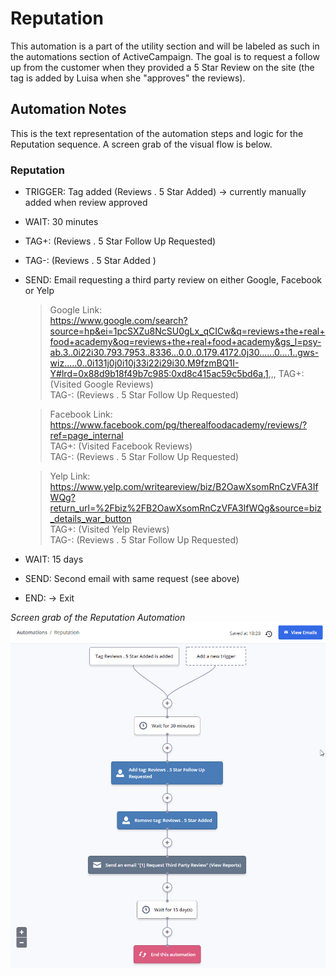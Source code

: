 # Reputation
This automation is a part of the utility section and will be labeled as such in the automations section of ActiveCampaign. The goal is to request a follow up from the customer when they provided a 5 Star Review on the site (the tag is added by Luisa when she "approves" the reviews).

## Automation Notes
This is the text representation of the automation steps and logic for the Reputation sequence. A screen grab of the visual flow is below. 

### Reputation 
  * TRIGGER: Tag added (Reviews . 5 Star Added) -> currently manually added when review approved
  * WAIT: 30 minutes
  * TAG+: (Reviews . 5 Star Follow Up Requested)
  * TAG-: (Reviews . 5 Star Added )
  * SEND: Email requesting a third party review on either Google, Facebook or Yelp
    > Google Link:  
    https://www.google.com/search?source=hp&ei=1pcSXZu8NcSU0gLx_qCICw&q=reviews+the+real+food+academy&oq=reviews+the+real+food+academy&gs_l=psy-ab.3..0i22i30.793.7953..8336...0.0..0.179.4172.0j30......0....1..gws-wiz.....0..0i131j0j0i10j33i22i29i30.M9fzmBQ1I-Y#lrd=0x88d9b18f49b7c985:0xd8c415ac59c5bd6a,1,,,
    TAG+: (Visited Google Reviews)  
    TAG-: (Reviews . 5 Star Follow Up Requested)  

    > Facebook Link:  
    https://www.facebook.com/pg/therealfoodacademy/reviews/?ref=page_internal  
    TAG+: (Visited Facebook Reviews)  
    TAG-: (Reviews . 5 Star Follow Up Requested)  

    > Yelp Link:
    https://www.yelp.com/writeareview/biz/B2OawXsomRnCzVFA3IfWQg?return_url=%2Fbiz%2FB2OawXsomRnCzVFA3IfWQg&source=biz_details_war_button  
    TAG+: (Visited Yelp Reviews)  
    TAG-: (Reviews . 5 Star Follow Up Requested)  
  * WAIT: 15 days  
  * SEND: Second email with same request (see above)
  * END: -> Exit

_Screen grab of the Reputation Automation_
![Reputation Automation](/img/reputation.jpg)